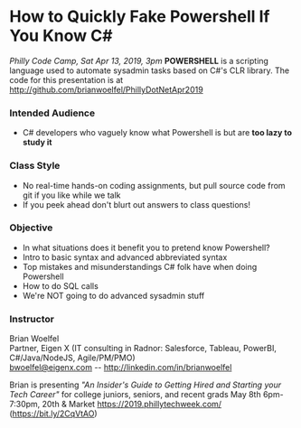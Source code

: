 # How to Quickly Fake Powershell If You Know C#  
*Philly Code Camp, Sat Apr 13, 2019, 3pm*
**POWERSHELL** is a scripting language used to automate sysadmin tasks based on C#'s CLR library.  The code for this presentation is at http://github.com/brianwoelfel/PhillyDotNetApr2019
### Intended Audience
 * C# developers who vaguely know what Powershell is but are **too lazy to study it**
### Class Style 
 * No real-time hands-on coding assignments, but pull source code from git if you like while we talk
 * If you peek ahead don't blurt out answers to class questions!
### Objective
 * In what situations does it benefit you to pretend know Powershell?
 * Intro to basic syntax and advanced abbreviated syntax
 * Top mistakes and misunderstandings C# folk have when doing Powershell
 * How to do SQL calls
 * We're NOT going to do advanced sysadmin stuff
### Instructor
Brian Woelfel                                                  
Partner, Eigen X (IT consulting in Radnor: Salesforce, Tableau, PowerBI, C#/Java/NodeJS, Agile/PM/PMO)             
bwoelfel@eigenx.com -- http://linkedin.com/in/brianwoelfel                            

Brian is presenting *"An Insider's Guide to Getting Hired and Starting your Tech Career"*
for college juniors, seniors, and recent grads May 8th 6pm-7:30pm, 20th & Market
https://2019.phillytechweek.com/ (https://bit.ly/2CqVtAO)